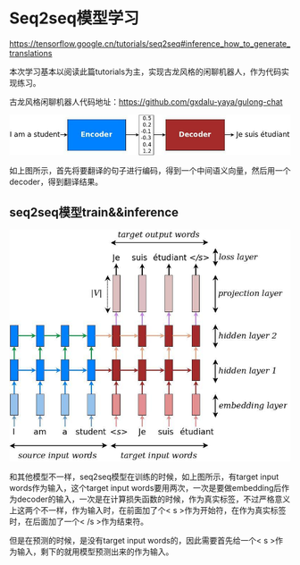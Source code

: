 # Seq2seq模型学习
https://tensorflow.google.cn/tutorials/seq2seq#inference_how_to_generate_translations

本次学习基本以阅读此篇tutorials为主，实现古龙风格的闲聊机器人，作为代码实现练习。

古龙风格闲聊机器人代码地址：https://github.com/gxdalu-yaya/gulong-chat


![encoder-decoder](images/encdec.jpg)

如上图所示，首先将要翻译的句子进行编码，得到一个中间语义向量，然后用一个decoder，得到翻译结果。


## seq2seq模型train&&inference

![Neural machine translation](images/seq2seq.jpg)

和其他模型不一样，seq2seq模型在训练的时候，如上图所示，有target input words作为输入，这个target input words要用两次，一次是要做embedding后作为decoder的输入，一次是在计算损失函数的时候，作为真实标签，不过严格意义上这两个不一样，作为输入时，在前面加了个< s >作为开始符，在作为真实标签时，在后面加了一个< /s >作为结束符。

但是在预测的时候，是没有target input words的，因此需要首先给一个< s >作为输入，剩下的就用模型预测出来的作为输入。









